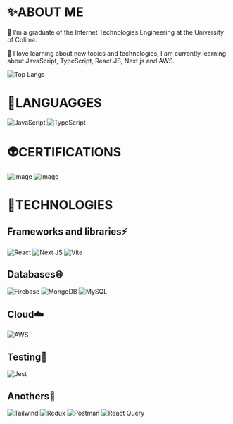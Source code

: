 # ✨ABOUT ME

🔭 I’m a graduate of the Internet Technologies Engineering at the University of Colima.

🌱 I love learning about new topics and technologies, I am currently learning about JavaScript, TypeScript, React.JS, Next.js and AWS.

![Top Langs](https://github-readme-stats.vercel.app/api/top-langs/?username=emmanuelanguiano12&size_weight=0.5&count_weight=0.5)

# 👾LANGUAGGES
![JavaScript](https://img.shields.io/badge/javascript-%23323330.svg?style=for-the-badge&logo=javascript&logoColor=%23F7DF1E)
![TypeScript](https://img.shields.io/badge/typescript-%23007ACC.svg?style=for-the-badge&logo=typescript&logoColor=white)

# 👽CERTIFICATIONS
![image](https://github.com/emmanuelanguiano12/emmanuelanguiano12/assets/139512099/caa0b0b8-b77f-4e0d-9be5-92d9b880b890)
![image](https://github.com/emmanuelanguiano12/emmanuelanguiano12/assets/139512099/e701ab97-4ee8-4f55-94dc-698dceaef010)

# 🚀TECHNOLOGIES
## Frameworks and libraries⚡
![React](https://img.shields.io/badge/React-20232A?style=for-the-badge&logo=react&logoColor=61DAFB)
![Next JS](https://img.shields.io/badge/Next-black?style=for-the-badge&logo=next.js&logoColor=white)
![Vite](https://img.shields.io/badge/Vite-B73BFE?style=for-the-badge&logo=vite&logoColor=FFD62E)

## Databases🌐
![Firebase](https://img.shields.io/badge/firebase-ffca28?style=for-the-badge&logo=firebase&logoColor=black)
![MongoDB](https://img.shields.io/badge/MongoDB-%234ea94b.svg?style=for-the-badge&logo=mongodb&logoColor=white)
![MySQL](https://img.shields.io/badge/mysql-4479A1.svg?style=for-the-badge&logo=mysql&logoColor=white)

## Cloud☁️
![AWS](https://img.shields.io/badge/AWS-%23FF9900.svg?style=for-the-badge&logo=amazon-aws&logoColor=white)

## Testing🧪
![Jest](https://img.shields.io/badge/-jest-%23C21325?style=for-the-badge&logo=jest&logoColor=white)

## Anothers🤖
![Tailwind](https://img.shields.io/badge/Tailwind_CSS-38B2AC?style=for-the-badge&logo=tailwind-css&logoColor=white)
![Redux](https://img.shields.io/badge/redux-%23593d88.svg?style=for-the-badge&logo=redux&logoColor=white)
![Postman](https://img.shields.io/badge/Postman-FF6C37?style=for-the-badge&logo=postman&logoColor=white)
![React Query](https://img.shields.io/badge/-React%20Query-FF4154?style=for-the-badge&logo=react%20query&logoColor=white)
